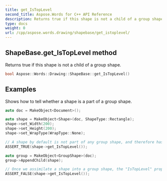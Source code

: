 ```yaml
---
title: get_IsTopLevel
second_title: Aspose.Words for C++ API Reference
description: Returns true if this shape is not a child of a group shape. 
type: docs
weight: 0
url: /cpp/aspose.words.drawing/shapebase/get_istoplevel/
---
```

## ShapeBase.get_IsTopLevel method


Returns true if this shape is not a child of a group shape.

```cpp
bool Aspose::Words::Drawing::ShapeBase::get_IsTopLevel()
```


## Examples




Shows how to tell whether a shape is a part of a group shape. 
```cpp
auto doc = MakeObject<Document>();

auto shape = MakeObject<Shape>(doc, ShapeType::Rectangle);
shape->set_Width(200);
shape->set_Height(200);
shape->set_WrapType(WrapType::None);

// A shape by default is not part of any group shape, and therefore has the "IsTopLevel" property set to "true".
ASSERT_TRUE(shape->get_IsTopLevel());

auto group = MakeObject<GroupShape>(doc);
group->AppendChild(shape);

// Once we assimilate a shape into a group shape, the "IsTopLevel" property changes to "false".
ASSERT_FALSE(shape->get_IsTopLevel());
```

